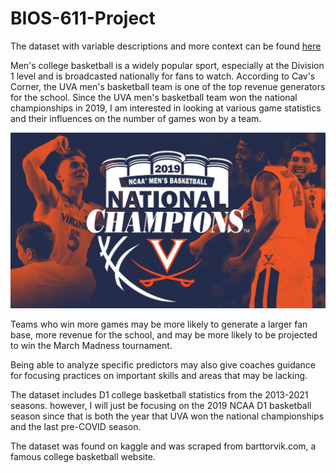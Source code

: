 # BIOS-611-Project

  The dataset with variable descriptions and more context can be found [here](https://www.kaggle.com/andrewsundberg/college-basketball-dataset) 
  
  Men's college basketball is a widely popular sport, especially at the Division 1 level and is broadcasted nationally for fans to watch. According to Cav's Corner, the UVA men's basketball team is one of the top revenue generators for the school. Since the UVA men's basketball team won the national championships in 2019, I am interested in looking at various game statistics and their influences on the number of games won by a team. 
  
![](Figures/bball_champ.jpeg)
  
  Teams who win more games may be more likely to generate a larger fan base, more revenue for the school, and may be more likely to be projected to win the March Madness tournament.
  
  Being able to analyze specific predictors may also give coaches guidance for focusing practices on important skills and areas that may be lacking. 
  
  The dataset includes D1 college basketball statistics from the 2013-2021 seasons. however, I will just be focusing on the 2019 NCAA D1 basketball season since that is both the year that UVA won the national championships and the last pre-COVID season. 
  
  The dataset was found on kaggle and was scraped from barttorvik.com, a famous college basketball website. 
